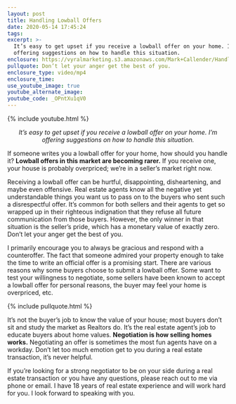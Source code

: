 ```yaml
---
layout: post
title: Handling Lowball Offers
date: 2020-05-14 17:45:24
tags:
excerpt: >-
  It’s easy to get upset if you receive a lowball offer on your home. I’m
  offering suggestions on how to handle this situation.
enclosure: https://vyralmarketing.s3.amazonaws.com/Mark+Callender/Handling+Lowball+Offers.mp4
pullquote: Don’t let your anger get the best of you.
enclosure_type: video/mp4
enclosure_time:
use_youtube_image: true
youtube_alternate_image:
youtube_code: _OPntXu1qV0
---
```


{% include youtube.html %}

<p style="text-align: center;"><em>It’s easy to get upset if you receive a lowball offer on your home. I’m offering suggestions on how to handle this situation.</em></p>

If someone writes you a lowball offer for your home, how should you handle it? **Lowball offers in this market are becoming rarer.** If you receive one, your house is probably overpriced; we’re in a seller’s market right now.&nbsp;

Receiving a lowball offer can be hurtful, disappointing, disheartening, and maybe even offensive. Real estate agents know all the negative yet understandable things you want us to pass on to the buyers who sent such a disrespectful offer. It’s common for both sellers and their agents to get so wrapped up in their righteous indignation that they refuse all future communication from those buyers. However, the only winner in that situation is the seller’s pride, which has a monetary value of exactly zero. Don’t let your anger get the best of you.

I primarily encourage you to always be gracious and respond with a counteroffer. The fact that someone admired your property enough to take the time to write an official offer is a promising start. There are various reasons why some buyers choose to submit a lowball offer. Some want to test your willingness to negotiate, some sellers have been known to accept a lowball offer for personal reasons, the buyer may feel your home is overpriced, etc.&nbsp;

{% include pullquote.html %}

It’s not the buyer’s job to know the value of your house; most buyers don’t sit and study the market as Realtors do. It’s the real estate agent’s job to educate buyers about home values. **Negotiation is how selling homes works.** Negotiating an offer is sometimes the most fun agents have on a workday. Don’t let too much emotion get to you during a real estate transaction, it’s never helpful.

If you’re looking for a strong negotiator to be on your side during a real estate transaction or you have any questions, please reach out to me via phone or email. I have 18 years of real estate experience and will work hard for you. I look forward to speaking with you.